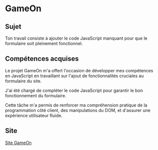 # GameOn

## Sujet

Ton travail consiste à ajouter le code JavaScript manquant pour que le formulaire soit pleinement fonctionnel.

## Compétences acquises

Le projet GameOn m'a offert l'occasion de développer mes compétences en JavaScript en travaillant sur l'ajout de fonctionnalités cruciales au formulaire du site. 

J'ai été chargé de compléter le code JavaScript pour garantir le bon fonctionnement du formulaire. 

Cette tâche m'a permis de renforcer ma compréhension pratique de la programmation côté client, des manipulations du DOM, et d'assurer une expérience utilisateur fluide.

## Site

[Site GameOn](https://bartzcyril.github.io/GameOn-website-FR/index.html)
